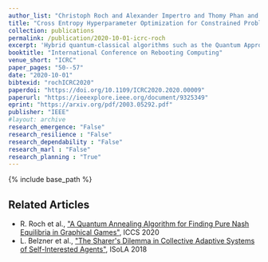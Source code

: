 ```yaml
---
author_list: "Christoph Roch and Alexander Impertro and Thomy Phan and Thomas Gabor and Sebastian Feld and Claudia Linnhoff-Popien"
title: "Cross Entropy Hyperparameter Optimization for Constrained Problem Hamiltonians Applied to QAOA"
collection: publications
permalink: /publication/2020-10-01-icrc-roch
excerpt: 'Hybrid quantum-classical algorithms such as the Quantum Approximate Optimization Algorithm (QAOA) are considered as one of the most encouraging approaches for taking advantage of near-term quantum computers in practical applications. Such algorithms are usually implemented in a variational form, combining a classical optimization method with a quantum machine to find good solutions to an optimization problem. The solution quality of QAOA depends to a high degree on the parameters chosen by the classical optimizer at each iteration. However, the solution landscape of those parameters is highly multi-dimensional and contains many low-quality local optima. In this study we apply a Cross-Entropy method to shape this landscape, which allows the classical optimizer to find better parameter more easily and hence results in an improved performance. We empirically demonstrate that this approach can reach a significant better solution quality for the Knapsack Problem.'
booktitle: "International Conference on Rebooting Computing"
venue_short: "ICRC"
paper_pages: "50--57"
date: "2020-10-01"
bibtexid: "rochICRC2020"
paperdoi: "https://doi.org/10.1109/ICRC2020.2020.00009"
paperurl: "https://ieeexplore.ieee.org/document/9325349"
eprint: "https://arxiv.org/pdf/2003.05292.pdf"
publisher: "IEEE"
#layout: archive
research_emergence: "False"
research_resilience : "False"
research_dependability : "False"
research_marl : "False"
research_planning : "True"
---
```


{% include base_path %}

## Related Articles
- R. Roch et al., ["A Quantum Annealing Algorithm for Finding Pure Nash Equilibria in Graphical Games"](https://thomyphan.github.io/publication/2020-08-01-iccs-roch), ICCS 2020
- L. Belzner et al., ["The Sharer's Dilemma in Collective Adaptive Systems of Self-Interested Agents"](https://thomyphan.github.io/publication/2018-11-01-isola-belzner), ISoLA 2018